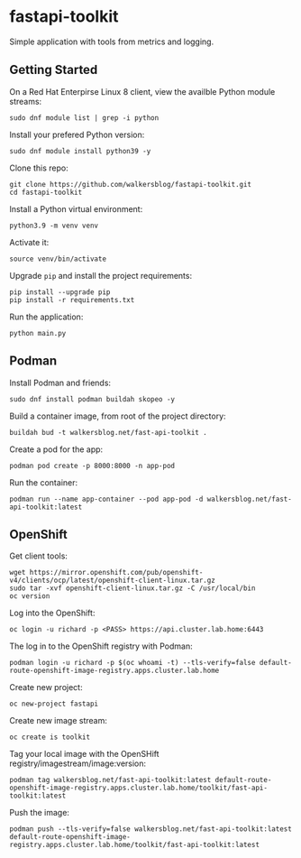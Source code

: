 # fastapi-toolkit
Simple application with tools from metrics and logging.

## Getting Started

On a Red Hat Enterpirse Linux 8 client, view the availble Python module streams:

```
sudo dnf module list | grep -i python
```

Install your prefered Python version:

```
sudo dnf module install python39 -y
```

Clone this repo:

```
git clone https://github.com/walkersblog/fastapi-toolkit.git
cd fastapi-toolkit
```

Install a Python virtual environment:

```
python3.9 -m venv venv
```

Activate it:

```
source venv/bin/activate
```

Upgrade `pip` and install the project requirements:

```
pip install --upgrade pip
pip install -r requirements.txt
```

Run the application:

```
python main.py
```

## Podman

Install Podman and friends:

```
sudo dnf install podman buildah skopeo -y
```

Build a container image, from root of the project directory:

```
buildah bud -t walkersblog.net/fast-api-toolkit .
```

Create a pod for the app:

```
podman pod create -p 8000:8000 -n app-pod
```

Run the container:

```
podman run --name app-container --pod app-pod -d walkersblog.net/fast-api-toolkit:latest
```

## OpenShift

Get client tools:

```
wget https://mirror.openshift.com/pub/openshift-v4/clients/ocp/latest/openshift-client-linux.tar.gz
sudo tar -xvf openshift-client-linux.tar.gz -C /usr/local/bin
oc version
```

Log into the OpenShift:

```
oc login -u richard -p <PASS> https://api.cluster.lab.home:6443
```

The log in to the OpenShift registry with Podman:

```
podman login -u richard -p $(oc whoami -t) --tls-verify=false default-route-openshift-image-registry.apps.cluster.lab.home
```

Create new project:

```
oc new-project fastapi
```

Create new image stream:

```
oc create is toolkit
```

Tag your local image with the OpenSHift registry/imagestream/image:version:

```
podman tag walkersblog.net/fast-api-toolkit:latest default-route-openshift-image-registry.apps.cluster.lab.home/toolkit/fast-api-toolkit:latest
```

Push the image:

```
podman push --tls-verify=false walkersblog.net/fast-api-toolkit:latest default-route-openshift-image-registry.apps.cluster.lab.home/toolkit/fast-api-toolkit:latest
```




